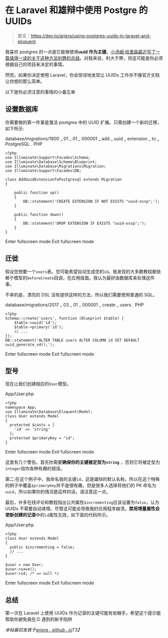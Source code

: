 # 在 Laravel 和雄辩中使用 Postgre 的 UUIDs

> 原文：<https://dev.to/ariera/using-postgres-uuids-in-laravel-and-eloquent>

我喜欢 postgres 的一点是它能够使用**uuid 作为主键**。[小汤姆·哈里森最近写了一篇值得一读的关于这种方法利弊的总结](https://tomharrisonjr.com/uuid-or-guid-as-primary-keys-be-careful-7b2aa3dcb439#.poi02at77)。对我来说，利大于弊，但这可能是你必须根据自己的项目来决定的事情。

然而，如果你决定使用 Laravel，你会惊讶地发现让 UUIDs 工作并不像官方文档让你想的那么简单。

以下是你必须注意的事情的小备忘单

## 设置数据库

你需要做的第一件事是激活 postgres 中的 UUID 扩展。只需创建一个新的迁移，如下所示:

database/migrations/1900 _ 01 _ 01 _ 000001 _ add _ uuid _ extension _ to _ PostgreSQL . PHP

```
<?php
use Illuminate\Support\Facades\Schema;
use Illuminate\Database\Schema\Blueprint;
use Illuminate\Database\Migrations\Migration;
use Illuminate\Support\Facades\DB;

class AddUuidExtensionToPostgresql extends Migration
{

    public function up()
    {
        DB::statement('CREATE EXTENSION IF NOT EXISTS "uuid-ossp";');
    }

    public function down()
    {
        DB::statement('DROP EXTENSION IF EXISTS "uuid-ossp";');
    }
} 
```

Enter fullscreen mode Exit fullscreen mode

## 迁徙

假设您想要一个`users`表。您可能希望自动生成您的`id`。我发现的大多数教程都依赖于模型的`beforeCreate`回调，在应用层面。我认为最好由数据库来处理这件事。

不幸的是，漂亮的 DSL 没有提供这样的方法，所以我们需要使用普通的 SQL。

database/migrations/2017 _ 03 _ 01 _ 000001 _ create _ users . PHP

```
<?php
Schema::create('users', function (Blueprint $table) {
    $table->uuid('id');
    $table->primary('id');
    // ...
});
DB::statement('ALTER TABLE users ALTER COLUMN id SET DEFAULT uuid_generate_v4();'); 
```

Enter fullscreen mode Exit fullscreen mode

## 型号

现在让我们创建相应的`User`模型。

App/User.php

```
<?php
namespace App;
use Illuminate\Database\Eloquent\Model;
class User extends Model
{
  protected $casts = [
    'id' => 'string'
  ];
  protected $primaryKey = "id";
} 
```

Enter fullscreen mode Exit fullscreen mode

这里有几个警告。首先你需要**确保你的主键被定型为`string`** ，否则它将被定型为`integer`给你各种有趣的错误。

第二:在这个例子中，我命名我的主键`id`，这是雄辩的默认名称。所以在这个特殊的例子中覆盖`$primaryKey`并不是很有趣，但是很多人选择将他们的 PK 命名为`uuid`，所以如果你的情况是这样的话，请注意这一点。

最后，许多在线评论和教程指出公共属性`$incrementing`应该设置为`false`，认为 UUIDs 不需要自动递增。尽管这可能会导致我的应用程序崩溃。**禁用增量属性会使新创建的记录**中的`id`属性无效，如下面的代码所示。

App/User.php

```
<?php
class User extends Model
{
  public $incrementing = false;
  // ...
}

$user = new User;
$user->save();
$user->id; /* => null */ 
```

Enter fullscreen mode Exit fullscreen mode

## 总结

第一次在 Laravel 上使用 UUIDs 作为记录的主键可能有些棘手。希望这个提示能帮助你避免我在:D 遇到的新手陷阱

*本帖最初发表于[ariera . github . io](http://ariera.github.io/2017/03/01/using-postgres-uuids-with-laravel.html)T3】*